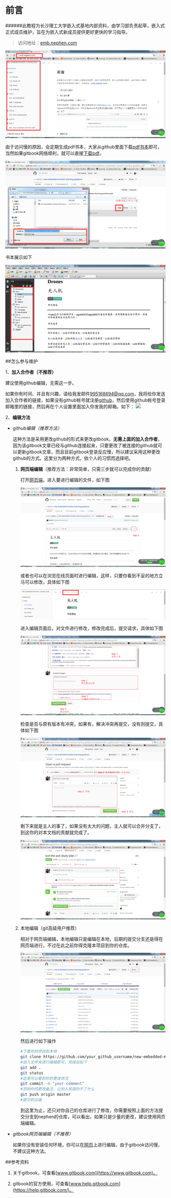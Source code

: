 前言
=======

######此教程为长沙理工大学嵌入式基地内部资料，由学习部负责起草，嵌入式正式成员维护，旨在为嵌入式新成员提供更好更快的学习指导。

>访问地址：[emb.nephen.com](http://emb.nephen.com/)


![look](images/look.png)

由于访问慢的原因，会定期生成pdf书本，大家从github里面下载[pdf书本](https://github.com/nephen/new-embedded-member-learning-guidance/blob/master/pdf/new-embedded-member-learning-guidance.pdf)即可，当然如果gitbook网络顺利，就可以直接[下载pdf](https://www.gitbook.com/download/pdf/book/nephen/new-embedded-member-learning-guidance)。

![download](images/download.png)

书本展示如下

![pdf](images/pdf.png)

##怎么参与维护

1、**加入合作者（不推荐）**

建议使用github编辑，无需这一步。

如果你有时间、并且有兴趣，请给我发邮件<a href=mailto:995168694@qq.com>995168694@qq.com</a>，我将给你发送加入合作者的链接，如果没有github帐号就注册[github](https://github.com/login)，然后使用github帐号登录邮箱里的链接，然后再在个人设置里面加入你发我的邮箱。如下：
<img src="http://blue.nephen.com/egitbook.png">

2、**编辑方法**

- *github编辑（推荐方法）*

	这种方法是采用更改github的形式来更改gitbook，**无需上面的加入合作者**，因为该gitbook文章已经与github连接起来，只要更改了被连接的github就可以更新gitbook文章，而且目前gitbook登录反应慢，所以建议采用这种更改github的方式。这里分为两种方式，依个人的习惯而选择吧。

    1. **网页端编辑**（推荐方法：非常简单，只需三步就可以完成你的贡献）

	    打开[网页端](https://github.com/nephen/new-embedded-member-learning-guidance)，进入要进行编辑的文件，如下图

	    ![edit_drones](images/edit_drones.png)

	    或者也可以在浏览在线页面时进行编辑，这样，只要你看到不妥的地方立马可以修改，具体如下图

	    ![editpage](images/editpage.png)

		进入编辑页面后，对文件进行修改，修改完成后，提交请求，具体如下图

		![pull_request](images/pull_request.png)

		检查是否与原有版本有冲突，如果有，解决冲突再提交，没有则提交，具体如下图

		![open_pull](images/open_pull.png)

		剩下来就是主人的事了，如果没有太大的问题，主人就可以合并分支了，到这你的对本文档的贡献就完成了。

		![merge](images/merge.png)

	2. 本地编辑（git高级用户推荐）

		相对于网页端编辑，本地编辑只是编辑在本地，后期的提交分支还是得在网页端进行，不过在此之前你得克隆本项目到你的仓库。

		![clone](images/clone.png)

		然后进行如下操作
		
		```sh
		#下载你的项目到本地
		git clone https://github.com/your_github_username/new-embedded-member-learning-guidance.git
		#进入文件夹进行编辑即可，完成后如下
		git add .
		git status
		#这里可以看到你的更改状况
		git commit -m "your comment"
		#添加你的更改备注，让别人知道你干了什么
		git push origin master
		#提交到云端
		```
		到这里为止，还只对你自己的仓库进行了修改，你需要按照上面的方法提交分支到nephen的仓库，可以看出，如果只是少量的更改，建议使用网页端编辑。
- *gitbook网页端编辑（不推荐）*

    如果你没有安装任何环境，你可以在[网页](https://www.gitbook.com/book/nephen/new-embedded-member-learning-guidance/details)上进行编辑，由于gitbook访问慢，不建议这种方法。

##参考资料

1. 关于gitbook，可查看[www.gitbook.com](https://www.gitbook.com)。

2. gitbook的官方使用，可查看[www.help.gitbook.com](https://help.gitbook.com/)。